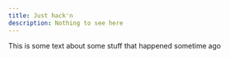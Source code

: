 ```yaml
---
title: Just hack'n
description: Nothing to see here
---
```


This is some text about some stuff that happened sometime ago